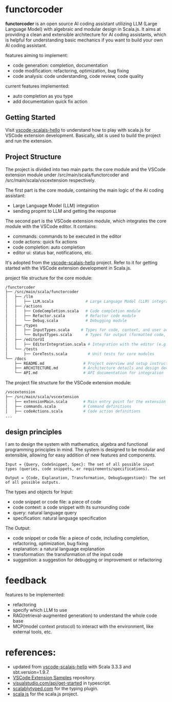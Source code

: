 # functorcoder
**functorcoder** is an open source AI coding assistant utilizing LLM (Large Language Model) with algebraic and modular design in Scala.js. It aims at providing a clean and extensible architecture for AI coding assistants, which is helpful for understanding basic mechanics if you want to build your own AI coding assistant.

features aiming to implement:
- code generation: completion, documentation
- code modification: refactoring, optimization, bug fixing
- code analysis: code understanding, code review, code quality

current features implemented:
- auto completion as you type
- add documentation quick fix action

## Getting Started
Visit [vscode-scalajs-hello](https://github.com/doofin/vscode-scalajs-hello) to understand how to play with scala.js for VSCode extension development. Basically, sbt is used to build the project and run the extension.

## Project Structure
The project is divided into two main parts: the core module and the VSCode extension module under /src/main/scala/functorcoder and /src/main/scala/vscextension respectively.

The first part is the core module, containing the main logic of the AI coding assistant:
- Large Language Model (LLM) integration
- sending propmt to LLM and getting the response

The second part is the VSCode extension module, which integrates the core module with the VSCode editor. It contains:
- commands: commands to be executed in the editor
- code actions: quick fix actions
- code completion: auto completion
- editor ui: status bar, notifications, etc.
  
It's adopted from the [vscode-scalajs-hello](https://github.com/doofin/vscode-scalajs-hello) project. Refer to it for getting started with the VSCode extension development in Scala.js.


project file structure for the core module:
```bash
/functorcoder
├── /src/main/scala/functorcoder
│   ├── /llm
│   │   ├── LLM.scala              # Large Language Model (LLM) integration
│   ├── /actions
│   │   ├── CodeCompletion.scala   # Code completion module
│   │   ├── Refactor.scala         # Refactor code module
│   │   └── Debug.scala            # Debugging module
│   ├── /types
│   │   ├── InputTypes.scala     # Types for code, context, and user actions
│   │   └── OutputTypes.scala      # Types for output (formatted code, suggestions)
│   ├── /editorUI
│   │   ├── EditorIntegration.scala # Integration with the editor (e.g., VSCode)
│   └── /tests
│       ├── CoreTests.scala         # Unit tests for core modules
└── /docs
    ├── README.md                 # Project overview and setup instructions
    ├── ARCHITECTURE.md           # Architecture details and design decisions
    └── API.md                    # API documentation for integration
```

The project file structure for the VSCode extension module:
```bash
/vscextension
├── /src/main/scala/vscextension
│   ├── extensionMain.scala       # Main entry point for the extension
│   ├── commands.scala            # Command definitions
│   ├── codeActions.scala         # Code action definitions
...
```


## design principles
I am to design the system with mathematics, algebra and functional programming principles in mind. The system is designed to be modular and extensible, allowing for easy addition of new features and components.

    Input = {Query, CodeSnippet, Spec}: The set of all possible input types (queries, code snippets, or requirements/specifications).

    Output = {Code, Explanation, Transformation, DebugSuggestion}: The set of all possible outputs.

The types and objects for Input:
- code snippet or code file: a piece of code
- code context: a code snippet with its surrounding code
- query: natural language query 
- specification: natural language specification

The Output:
- code snippet or code file: a piece of code, including completion, refactoring, optimization, bug fixing
- explanation: a natural language explanation
- transformation: the transformation of the input code
- suggestion: a suggestion for debugging or improvement or refactoring

# feedback
features to be implemented:
- refactoring
- specify which LLM to use
- RAG(retrieval-augmented generation) to understand the whole code base
- MCP(model context protocol) to interact with the environment, like external tools, etc.


# references:
 - updated from [vscode-scalajs-hello](https://github.com/pme123/vscode-scalajs-hello) with Scala 3.3.3 and sbt.version=1.9.7.
 - [VSCode Extension Samples](https://github.com/microsoft/vscode-extension-samples) repository.
 - [visualstudio.com/api/get-started](https://code.visualstudio.com/api/get-started/your-first-extension) in typescript.
 - [scalablytyped.com](https://scalablytyped.org/docs/plugin) for the typing plugin.
 - [scala js](https://www.scala-js.org/doc/project/) for the scala.js project.
